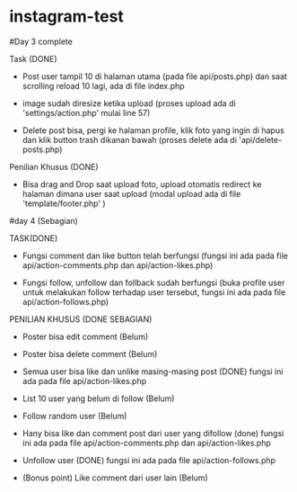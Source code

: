 # instagram-test

#Day 3 complete

Task (DONE)
- Post user tampil 10 di halaman utama (pada file api/posts.php) dan saat scrolling reload 10 lagi, ada di file index.php

- image sudah diresize ketika upload (proses upload ada di 'settings/action.php' mulai line 57)

- Delete post bisa, pergi ke halaman profile, klik foto yang ingin di hapus dan klik button trash dikanan bawah (proses delete ada di 'api/delete-posts.php)

Penilian Khusus (DONE)
- Bisa drag and Drop saat upload foto, upload otomatis redirect ke halaman dimana user saat upload (modal upload ada di file 'template/footer.php' )

#day 4 (Sebagian)

TASK(DONE)
- Fungsi comment dan like button telah berfungsi (fungsi ini ada pada file api/action-comments.php dan api/action-likes.php)

- Fungsi follow, unfollow dan follback sudah berfungsi (buka profile user untuk melakukan follow terhadap user tersebut, fungsi ini ada pada file api/action-follows.php)

PENILIAN KHUSUS (DONE SEBAGIAN)

- Poster bisa edit comment (Belum)

- Poster bisa delete comment (Belum)

- Semua user bisa like dan unlike masing-masing post (DONE) fungsi ini ada pada file  api/action-likes.php

- List 10 user yang belum di follow (Belum)

- Follow random user (Belum)

- Hany bisa like dan comment post dari user yang difollow (done) fungsi ini ada pada file api/action-comments.php dan api/action-likes.php

- Unfollow user (DONE) fungsi ini ada pada file api/action-follows.php 

- (Bonus point) Like comment dari user lain (Belum)
